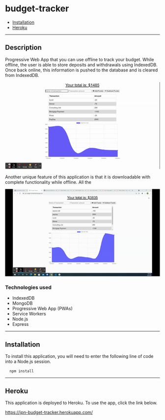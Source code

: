 # budget-tracker


* [Installation](#installation)
* [Heroku](#Heroku)


------------------------------------

## Description

Progressive Web App that you can use offline to track your budget.  While offline, the user is able to store deposits and withdrawals using IndexedDB.  Once back online, this information is pushed to the database and is cleared from IndexedDB.

![budgettracker](./assets/budgetTracker.gif)

Another unique feature of this application is that it is downloadable with complete functionality while offline.  All the    

![installDemo](./assets/installDemo.gif)


### Technologies used

* IndexedDB
* MongoDB
* Progressive Web App (PWAs)
* Service Workers
* Node.js
* Express

------------------------------------
  
  ## Installation
  
  To install this application, you will need to enter the following line of code into a Node.js session.  
      
      npm install
  
  
------------------------------------
  
  ## Heroku
  
  This application is deployed to Heroku.  To use the app, click the link below.

  https://jpn-budget-tracker.herokuapp.com/
